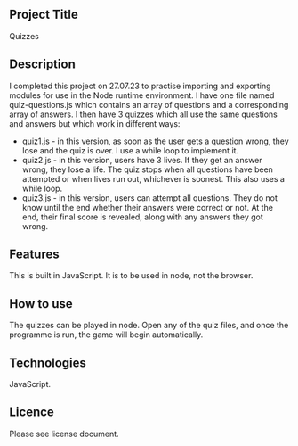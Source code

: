 ## Project Title
Quizzes
## Description
I completed this project on 27.07.23 to practise importing and exporting modules for use in the Node runtime environment. I have one file named quiz-questions.js which contains an array of questions and a corresponding array of answers. I then have 3 quizzes which all use the same questions and answers but which work in different ways:
* quiz1.js - in this version, as soon as the user gets a question wrong, they lose and the quiz is over. I use a while loop to implement it.
* quiz2.js - in this version, users have 3 lives. If they get an answer wrong, they lose a life. The quiz stops when all questions have been attempted or when lives run out, whichever is soonest. This also uses a while loop.
* quiz3.js - in this version, users can attempt all questions. They do not know until the end whether their answers were correct or not. At the end, their final score is revealed, along with any answers they got wrong.
 ## Features
This is built in JavaScript. It is to be used in node, not the browser.
## How to use
The quizzes can be played in node. Open any of the quiz files, and once the programme is run, the game will begin automatically.
## Technologies
JavaScript.
## Licence
Please see license document.
